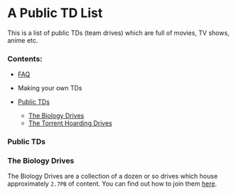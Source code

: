 # A Public TD List

This is a list of public TDs (team drives) which are full of movies, TV shows, anime etc.



### Contents:
 - [FAQ]()
 - Making your own TDs

 - [Public TDs](https://profbot.github.io/linkage#public-tds)
   -  [The Biology Drives](https://profbot.github.io/linkage#the-biology-drives)
   - [The Torrent Hoarding Drives](https://t.me/joinchat/O6Yq0E6xYMIP-XPPSK4ORQ)




### Public TDs


### The Biology Drives

The Biology Drives are a collection of a dozen or so drives which house approximately `2.7PB` of content. You can find out how to join them [here](https://telegra.ph/How-to-join-our-movie-team-drive-with-just-a-click-11-21). 

